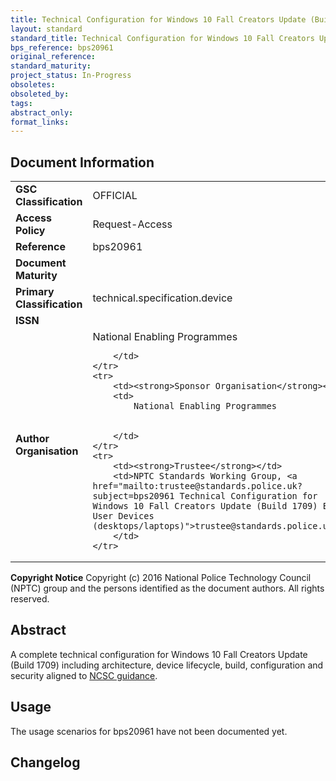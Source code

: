 ```yaml
---
title: Technical Configuration for Windows 10 Fall Creators Update (Build 1709) End User Devices (desktops/laptops)
layout: standard
standard_title: Technical Configuration for Windows 10 Fall Creators Update (Build 1709) End User Devices (desktops/laptops)
bps_reference: bps20961
original_reference: 
standard_maturity: 
project_status: In-Progress
obsoletes: 
obsoleted_by: 
tags: 
abstract_only:
format_links:
---
```










## Document Information

<table>
    <tr>
        <td><strong>GSC Classification</strong></td>
        <td>OFFICIAL</td>
    </tr>
    <tr>
        <td><strong>Access Policy</strong></td>
        <td>Request-Access</td>
    </tr>
    <tr>
        <td><strong>Reference </strong></td>
        <td>bps20961 </td>
    </tr>
    <tr>
        <td><strong>Document Maturity</strong></td>
        <td></td>
    </tr>
    <tr>
        <td><strong>Primary Classification</strong></td>
        <td>technical.specification.device</td>
    </tr>
    <tr>
        <td><strong>ISSN</strong></td>
        <td></td>
    </tr>
    <tr>
        <td><strong>Author Organisation</strong></td>
        <td>
            National Enabling Programmes
            
            
        </td>
    </tr>
    <tr>
        <td><strong>Sponsor Organisation</strong></td>
        <td>
            National Enabling Programmes
            
            
        </td>
    </tr>
    <tr>
        <td><strong>Trustee</strong></td>
        <td>NPTC Standards Working Group, <a href="mailto:trustee@standards.police.uk?subject=bps20961 Technical Configuration for Windows 10 Fall Creators Update (Build 1709) End User Devices (desktops/laptops)">trustee@standards.police.uk</a>
        </td>
    </tr>
</table>

**Copyright Notice**
Copyright (c) 2016 National Police Technology Council (NPTC) group and the persons identified as the document authors. All rights reserved.</p>
## Abstract
      
A complete technical configuration for Windows 10 Fall Creators Update (Build 1709) including architecture, device lifecycle, build, configuration and security aligned to [NCSC guidance](./meta/bps15792_meta.html).
        
## Usage
The usage scenarios for bps20961 have not been documented yet.

## Changelog

